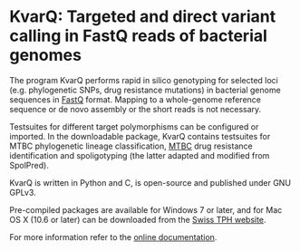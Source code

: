 # KvarQ: Targeted and direct variant calling in FastQ reads of bacterial genomes

The program KvarQ performs rapid in silico genotyping for selected loci (e.g.
phylogenetic SNPs, drug resistance mutations) in bacterial genome sequences in
[FastQ] format. Mapping to a whole-genome reference sequence or de novo
assembly or the short reads is not necessary.

Testsuites for different target polymorphisms can be configured or imported. In
the downloadable package, KvarQ contains testsuites for MTBC phylogenetic
lineage classification, [MTBC] drug resistance identification and spoligotyping
(the latter adapted and modified from SpolPred).

KvarQ is written in Python and C, is open-source and published under GNU GPLv3.

Pre-compiled packages are available for Windows 7 or later, and for Mac OS X
(10.6 or later) can be downloaded from the [Swiss TPH website].

For more information refer to the [online documentation].


[FastQ]: <https://en.wikipedia.org/wiki/FASTQ_format>
[MTBC]: <https://en.wikipedia.org/wiki/MTBC>
[Swiss TPH website]: <http://www.swisstph.ch/kvarq>
[online documentation]: <http://kvarq.github.io/kvarq>



